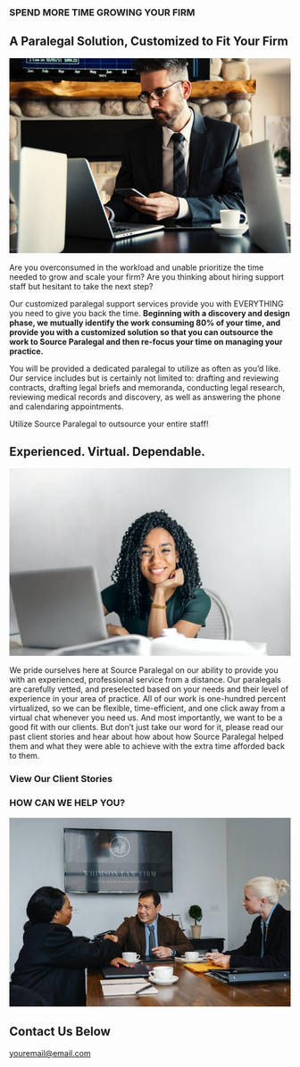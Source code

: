 ### SPEND MORE TIME GROWING YOUR FIRM

## A Paralegal Solution, Customized to Fit Your Firm

![support staff](support-staff.jpeg)

Are you overconsumed in the workload and unable prioritize the time needed to grow and scale your firm? Are you thinking about hiring support staff but hesitant to take the next step?

Our customized paralegal support services provide you with EVERYTHING you need to give you back the time. **Beginning with a discovery and design phase, we mutually identify the work consuming 80% of your time, and provide you with a customized solution so that you can outsource the work to Source Paralegal and then re-focus your time on managing your practice.**

You will be provided a dedicated paralegal to utilize as often as you’d like. Our service includes but is certainly not limited to: drafting and reviewing contracts, drafting legal briefs and memoranda, conducting legal research, reviewing medical records and discovery, as well as answering the phone and calendaring appointments.

Utilize Source Paralegal to outsource your entire staff!

## Experienced. Virtual. Dependable.

![vetted paralegals](vetted-paralegals.jpeg)

We pride ourselves here at Source Paralegal on our ability to provide you with an experienced, professional service from a distance. Our paralegals are carefully vetted, and preselected based on your needs and their level of experience in your area of practice. All of our work is one-hundred percent virtualized, so we can be flexible, time-efficient, and one click away from a virtual chat whenever you need us. And most importantly, we want to be a good fit with our clients. But don’t just take our word for it, please read our past client stories and hear about how about how Source Paralegal helped them and what they were able to achieve with the extra time afforded back to them. 

### View Our Client Stories

### HOW CAN WE HELP YOU?

![good fit with clients](good-fit-with-clients.jpeg)

## Contact Us Below

[youremail@email.com](mailto:youremail@email.com)
